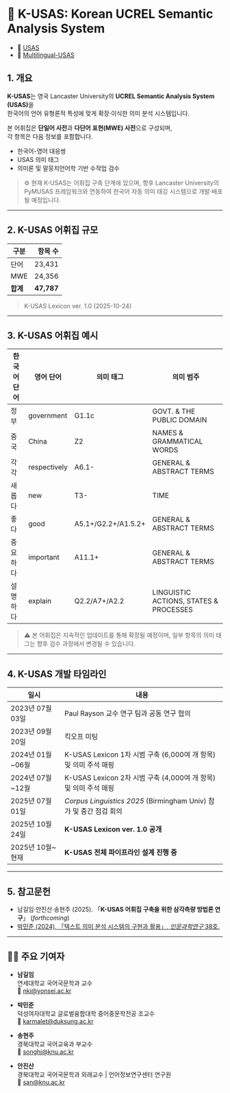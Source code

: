 # 🧩 K-USAS: Korean UCREL Semantic Analysis System
- 📂 [USAS](https://ucrel.lancs.ac.uk/usas/)
- 📂 [Multilingual-USAS](https://github.com/UCREL/Multilingual-USAS)

## 1. 개요

**K-USAS**는 영국 Lancaster University의 **UCREL Semantic Analysis System (USAS)**<!-- -->을  
한국어의 언어 유형론적 특성에 맞게 확장·이식한 의미 분석 시스템입니다.

본 어휘집은 **단일어 사전**과 **다단어 표현(MWE) 사전**으로 구성되며,  
각 항목은 다음 정보를 포함합니다.

- 한국어-영어 대응쌍  
- USAS 의미 태그  
- 의미론 및 말뭉치언어학 기반 수작업 검수  

> ⚙️ 현재 K-USAS는 어휘집 구축 단계에 있으며, 향후 Lancaster University의 PyMUSAS 프레임워크와 연동하여 한국어 자동 의미 태깅 시스템으로 개발·배포될 예정입니다.

---

## 2. K-USAS 어휘집 규모

| 구분 | 항목 수 |
|------|---------:|
| 단어 | 23,431 |
| MWE | 24,356 |
| **합계** | **47,787** |

> K-USAS Lexicon ver. 1.0 (2025-10-24)

---

## 3. K-USAS 어휘집 예시

| 한국어 단어 | 영어 단어 | 의미 태그 | 의미 범주 |
|--------------|------------|-------------|-------------|
| 정부 | government | G1.1c | GOVT. & THE PUBLIC DOMAIN |
| 중국 | China | Z2 | NAMES & GRAMMATICAL WORDS |
| 각각 | respectively | A6.1- | GENERAL & ABSTRACT TERMS |
| 새롭다 | new | T3- | TIME |
| 좋다 | good | A5.1+/G2.2+/A1.5.2+ | GENERAL & ABSTRACT TERMS |
| 중요하다 | important | A11.1+ | GENERAL & ABSTRACT TERMS |
| 설명하다 | explain | Q2.2/A7+/A2.2 | LINGUISTIC ACTIONS, STATES & PROCESSES |

> ⚠️ 본 어휘집은 지속적인 업데이트를 통해 확장될 예정이며, 일부 항목의 의미 태그는 향후 검수 과정에서 변경될 수 있습니다.

---

## 4. K-USAS 개발 타임라인

| 일시 | 내용 |
|------|------|
| 2023년 07월 03일 | Paul Rayson 교수 연구 팀과 공동 연구 협의 |
| 2023년 09월 20일 | 킥오프 미팅 |
| 2024년 01월~06월 | K-USAS Lexicon 1차 시범 구축 (6,000여 개 항목) 및 의미 주석 매핑 |
| 2024년 07월~12월 | K-USAS Lexicon 2차 시범 구축 (4,000여 개 항목) 및 의미 주석 매핑 |
| 2025년 07월 01일 | *Corpus Linguistics 2025* (Birmingham Univ) 참가 및 중간 점검 회의 |
| 2025년 10월 24일 | **K-USAS Lexicon ver. 1.0 공개** |
| 2025년 10월~현재 | **K-USAS 전체 파이프라인 설계 진행 중** |

---

## 5. 참고문헌

- 남길임·안진산·송현주 (2025). 「**K-USAS 어휘집 구축을 위한 삼각측량 방법론 연구**」 (*forthcoming*)  
- [박민준 (2024), 「텍스트 의미 분석 시스템의 구현과 활용」, *인문과학연구* 38호.](https://www.kci.go.kr/kciportal/ci/sereArticleSearch/ciSereArtiView.kci?sereArticleSearchBean.artiId=ART003053428)

---

## 🧑‍🏫 주요 기여자

- **남길임**  
  연세대학교 국어국문학과 교수  
  📧 nki@yonsei.ac.kr  

- **박민준**  
  덕성여자대학교 글로벌융합대학 중어중문학전공 조교수  
  📧 karmalet@duksung.ac.kr  

- **송현주**  
  경북대학교 국어교육과 부교수  
  📧 songhj@knu.ac.kr  

- **안진산**  
  경북대학교 국어국문학과 외래교수  |  언어정보연구센터 연구원  
  📧 san@knu.ac.kr